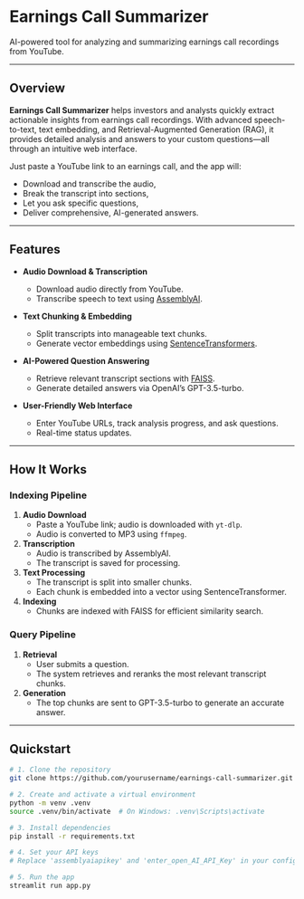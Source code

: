 # Earnings Call Summarizer

AI-powered tool for analyzing and summarizing earnings call recordings from YouTube.

---

## Overview

**Earnings Call Summarizer** helps investors and analysts quickly extract actionable insights from earnings call recordings. With advanced speech-to-text, text embedding, and Retrieval-Augmented Generation (RAG), it provides detailed analysis and answers to your custom questions—all through an intuitive web interface.

Just paste a YouTube link to an earnings call, and the app will:
- Download and transcribe the audio,
- Break the transcript into sections,
- Let you ask specific questions,
- Deliver comprehensive, AI-generated answers.

---

## Features

- **Audio Download & Transcription**
  - Download audio directly from YouTube.
  - Transcribe speech to text using [AssemblyAI](https://www.assemblyai.com/).

- **Text Chunking & Embedding**
  - Split transcripts into manageable text chunks.
  - Generate vector embeddings using [SentenceTransformers](https://www.sbert.net/).

- **AI-Powered Question Answering**
  - Retrieve relevant transcript sections with [FAISS](https://github.com/facebookresearch/faiss).
  - Generate detailed answers via OpenAI’s GPT-3.5-turbo.

- **User-Friendly Web Interface**
  - Enter YouTube URLs, track analysis progress, and ask questions.
  - Real-time status updates.

---

## How It Works

### Indexing Pipeline

1. **Audio Download**
    - Paste a YouTube link; audio is downloaded with `yt-dlp`.
    - Audio is converted to MP3 using `ffmpeg`.
2. **Transcription**
    - Audio is transcribed by AssemblyAI.
    - The transcript is saved for processing.
3. **Text Processing**
    - The transcript is split into smaller chunks.
    - Each chunk is embedded into a vector using SentenceTransformer.
4. **Indexing**
    - Chunks are indexed with FAISS for efficient similarity search.

### Query Pipeline

1. **Retrieval**
    - User submits a question.
    - The system retrieves and reranks the most relevant transcript chunks.
2. **Generation**
    - The top chunks are sent to GPT-3.5-turbo to generate an accurate answer.

---

## Quickstart

```bash
# 1. Clone the repository
git clone https://github.com/yourusername/earnings-call-summarizer.git

# 2. Create and activate a virtual environment
python -m venv .venv
source .venv/bin/activate  # On Windows: .venv\Scripts\activate

# 3. Install dependencies
pip install -r requirements.txt

# 4. Set your API keys
# Replace 'assemblyaiapikey' and 'enter_open_AI_API_Key' in your configuration

# 5. Run the app
streamlit run app.py
